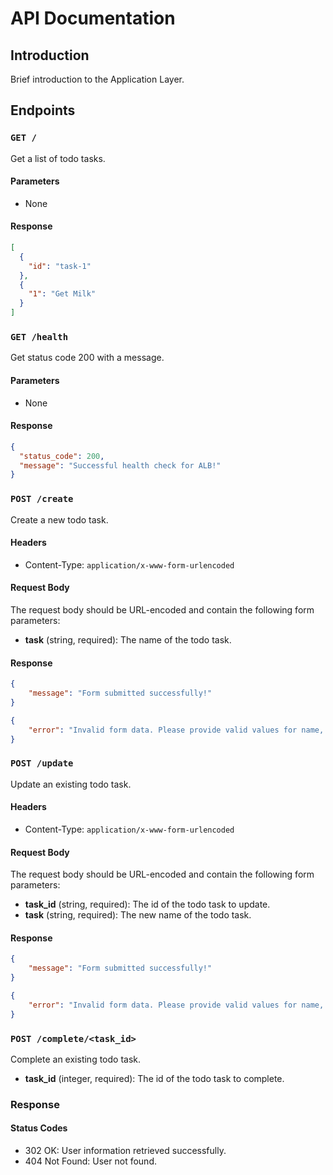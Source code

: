 # API Documentation

## Introduction

Brief introduction to the Application Layer.


## Endpoints

### `GET /`

Get a list of todo tasks.

#### Parameters

- None

#### Response

```json
[
  {
    "id": "task-1"
  },
  {
    "1": "Get Milk"
  }
]
```
### `GET /health`

Get status code 200 with a message.

#### Parameters

- None

#### Response

```json
{
  "status_code": 200,
  "message": "Successful health check for ALB!"
}
```

### `POST /create`

Create a new todo task.

#### Headers
- Content-Type: `application/x-www-form-urlencoded`

#### Request Body
The request body should be URL-encoded and contain the following form parameters:

- **task** (string, required): The name of the todo task.

#### Response

```json
{
    "message": "Form submitted successfully!"
}

{
    "error": "Invalid form data. Please provide valid values for name, email, and message."
}
```

### `POST /update`

Update an existing todo task.

#### Headers
- Content-Type: `application/x-www-form-urlencoded`

#### Request Body
The request body should be URL-encoded and contain the following form parameters:

- **task_id** (string, required): The id of the todo task to update.
- **task** (string, required): The new name of the todo task.

#### Response

```json
{
    "message": "Form submitted successfully!"
}

{
    "error": "Invalid form data. Please provide valid values for name, email, and message."
}
```

### `POST /complete/<task_id>`

Complete an existing todo task.

- **task_id** (integer, required):  The id of the todo task to complete.

### Response

#### Status Codes
- 302 OK: User information retrieved successfully.
- 404 Not Found: User not found.
